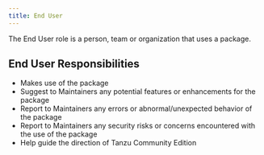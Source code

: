 ```yaml
---
title: End User
---
```


The End User role is a person, team or organization that uses a package.

## End User Responsibilities

* Makes use of the package
* Suggest to Maintainers any potential features or enhancements for the package
* Report to Maintainers any errors or abnormal/unexpected behavior of the package
* Report to Maintainers any security risks or concerns encountered with the use of the package
* Help guide the direction of Tanzu Community Edition
